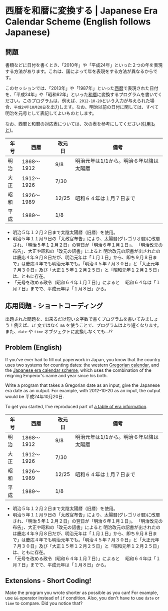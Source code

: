 # 西暦を和暦に変換する | Japanese Era Calendar Scheme (English follows Japanese)

## 問題

書類などに日付を書くとき、「2010年」や「平成24年」といった２つの年を表現する方法があります。これは、国によって年を表現をする方法が異なるからです。

このセッションでは、「2013年」や「1987年」といった[西暦](http://ja.wikipedia.org/wiki/西暦)で表現された日付を、「平成24年」や「昭和62年」といった[和暦](http://ja.wikipedia.org/wiki/和暦)に変換するプログラムを書いてください。このプログラムは、例えば、`2012-10-20`という入力が与えられた場合、`平成24年10月20日`を出力します。なお、明治以前の日付に関しては、すべて明治を元号として表記してよいものとします。

なお、西暦と和暦の対応表については、次の表を参考にしてください([引用もと](http://www.kumamotokokufu-h.ed.jp/kumamoto/bungaku/nengoui.html))。

年号 | 西暦       | 改元日 | 備考
---- | ---------- | ------ | ---------------------------------------
明治 | 1868～1912 | 9/8    | 明治元年は1/1から。明治６年以降は太陽暦
大正 | 1912～1926 | 7/30   |
昭和 | 1926～1989 | 12/25  | 昭和６４年は１月７日まで
平成 | 1989～     | 1/8    |

* 明治５年１２月２日まで太陰太陽暦（旧暦）を使用。
* 明治５年１１月９日の「太政官布告」により、太陽暦(グレゴリオ暦)に改暦され、「明治５年１２月２日」の翌日が「明治６年１月１日」。
 「明治改元の布告」、大正や昭和の「改元の詔書」によると
  明治改元の詔書が出されたのは慶応４年９月８日だが、明治元年は「１月１日」から、即ち９月８日まで」は慶応４年でも明治元年でも。「明治４５年７月３０日」と「大正元年７月３０日」及び「大正１５年１２月２５日」と「昭和元年１２月２５日」は、ともに存在。
* 「元号を改める政令（昭和６４年１月７日）」によると
　昭和６４年は「１月７日」までで、平成元年は「１月８日」から。

## 応用問題 - ショートコーディング

出題された問題を、出来るだけ短い文字数で書くプログラムを書いてみましょう！例えば、`if` 文ではなく `&&` を使うことで、プログラムはより短くなります。また、`date` や `time` オブジェクトに変換しなくても...!?


## Problem (English)

If you've ever had to fill out paperwork in Japan, you know that the country uses two systems for counting dates: the western [Gregorian calendar](http://en.wikipedia.org/wiki/Gregorian_calendar), and the [Japanese era calendar scheme](http://en.wikipedia.org/wiki/Japanese_era_name), which uses the combination of the reigning Emperor's name and year since his birth.

Write a program that takes a Gregorian date as an input, give the Japanese era date as an output. For example, with 2012-10-20 as an input, the output would be 平成24年10月20日.

To get you started, I've reproduced part of [a table of era information](http://www.kumamotokokufu-h.ed.jp/kumamoto/bungaku/nengoui.html).

年号 | 西暦       | 改元日 | 備考
---- | ---------- | ------ | ---------------------------------------
明治 | 1868～1912 | 9/8    | 明治元年は1/1から。明治６年以降は太陽暦
大正 | 1912～1926 | 7/30   |
昭和 | 1926～1989 | 12/25  | 昭和６４年は１月７日まで
平成 | 1989～     | 1/8    |

* 明治５年１２月２日まで太陰太陽暦（旧暦）を使用。
* 明治５年１１月９日の「太政官布告」により、太陽暦(グレゴリオ暦)に改暦され、「明治５年１２月２日」の翌日が「明治６年１月１日」。
 「明治改元の布告」、大正や昭和の「改元の詔書」によると
  明治改元の詔書が出されたのは慶応４年９月８日だが、明治元年は「１月１日」から、即ち９月８日まで」は慶応４年でも明治元年でも。「明治４５年７月３０日」と「大正元年７月３０日」及び「大正１５年１２月２５日」と「昭和元年１２月２５日」は、ともに存在。
* 「元号を改める政令（昭和６４年１月７日）」によると
　昭和６４年は「１月７日」までで、平成元年は「１月８日」から。

## Extensions - Short Coding!

Make the program you wrote shorter as possible as you can! For example, use `&&` operator instead of `if` condition. Also, you don't have to use `date` or `time` to compare. Did you notice that?


